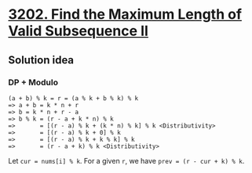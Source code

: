 # [3202. Find the Maximum Length of Valid Subsequence II](https://leetcode.com/problems/find-the-maximum-length-of-valid-subsequence-ii/description/)

## Solution idea
### DP + Modulo
```
(a + b) % k = r = (a % k + b % k) % k
=> a + b = k * n + r
=> b = k * n + r - a
=> b % k = (r - a + k * n) % k
=>       = [(r - a) % k + (k * n) % k] % k <Distributivity>
=>       = [(r - a) % k + 0] % k
=>       = [(r - a) % k + k % k] % k
=>       = (r - a + k) % k <Distributivity>
```
Let `cur = nums[i] % k`. For a given `r`, we have `prev = (r - cur + k) % k`. 